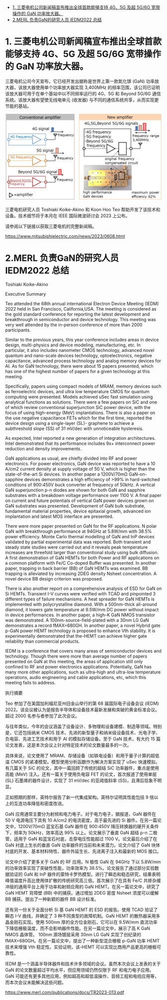 - [1. 三菱电机公司新闻稿宣布推出全球首款能够支持 4G、5G 及超 5G/6G 宽带操作的 GaN 功率放大器。](#1-三菱电机公司新闻稿宣布推出全球首款能够支持-4g5g-及超-5g6g-宽带操作的-gan-功率放大器)
- [2.MERL 负责GaN的研究人员 IEDM2022 总结](#2merl-负责gan的研究人员-iedm2022-总结)

<div STYLE="page-break-after: always;"></div>

# 1. 三菱电机公司新闻稿宣布推出全球首款能够支持 4G、5G 及超 5G/6G 宽带操作的 GaN 功率放大器。

三菱电机公司今天宣布，它已经开发出据称是世界上第一款氮化镓 (GaN) 功率放大器，该放大器使用单个功率放大器实现 3,400MHz 的频率范围，该公司已证明该放大器可用于在单个基站中以不同频率运行的 4G、5G 和 Beyond 5G/6G 通信系统。该放大器有望使无线电单元 (收发器) 与不同的通信系统共享，从而实现更节能的基站。

![PA](/picture/PA1.jpg)

三菱电机研究人员 Toshiaki Koike-Akino 和 Koon Hoo Teo 帮助开发了该技术和设备。技术细节将于本月在 IEEE 国际微波研讨会 2023 上公布。

请参阅以下链接以获取三菱电机的完整新闻稿。

<https://www.mitsubishielectric.com/news/2023/0608.html>

# 2.MERL 负责GaN的研究人员 IEDM2022 总结
Toshiaki Koike-Akino

Executive Summary

Teo attended the 68th annual international Electron Device Meeting (IEDM) 2022 held in San Francisco, California,USA. The meeting is considered as the gold standard conference for reporting the latest development and breakthrough in semiconductor and device technology. This meeting was very well attended by the in-person conference of more than 2000 participants.

Similar to the previous years, this year conference includes areas in device design, multi-physics and device modeling, manufacturing, etc. In particular, it also includes nanometer CMOS technology, advanced novel quantum and nano-scale devices technology, optoelectronics, negative capacitance, advanced process technology and analog memory devices for AI. As for GaN technology, there were about 15 papers presented, which has one of the highest number of papers for a given technology at this meeting.

Specifically, papers using compact models of MRAM, memory devices such as ferroelectric devices, and ultra low temperature CMOS for quantum computing were presented. Models achieved uSec fast simulation using analytical functions as solutions. There were a few papers on SiC and one of which review conventional superjunction SiC power device, with the focus of using high-energy (MeV) implantations. There is also a paper on the use negative capacitance FETs which for the first time, reported the device design using a single-layer (SL)- graphene to achieve a subthreshold slope (SS) of 31 mV/dec with unnoticeable hysteresis.

As expected, Intel reported a new generation of integration architectures. Intel demonstrated that its performance includes 9x+ interconnect power reduction and density improvements.

GaN applications as usual, are chiefly divided into RF and power electronics. For power electronics, GaN device was reported to have a 10 A/cm2 current density at supply voltage of 50 V, which is higher than the state-of-the-art
Si devices. In another paper a 1200V/70mΩ GaN-on-sapphire devices demonstrates a high efficiency of >99% in hard-switched conditions of 900:450V buck converter at frequency of 50kHz. A vertical GaN superjunction p-n diodes are shown for both GaN and sapphire substrates with a breakdown voltage performance over 1100 V. A final paper on current and future potentials of vertical GaN power devices grown on GaN substrates was presented. Development of GaN bulk substrate, fundamental material properties, device epitaxial growth, advanced ion implantation and latest MOS interface are presented. 

There were more paper presented on GaN for the RF applications. N polar GaN with breakthrough performance at 94GHz at 5.8W/mm with 38.5% power efficiency. Monte Carlo thermal modelling of GaN and InP devices validated by partial experimental data was reported. Both transient and steady state studies were carried out and it reveals peak temperature increases are threefold larger than conventional study using bulk diffusion. A first demonstration of GaN HEMTs for both Power and RF applications on a common platform with Fe/C Co-doped Buffer was presented. In another paper, trapping in back barrier (BB) of GaN HEMTs was examined. BB trapping is alleviated by increasing 2DEG density Nsheet concentration. A novel device BB design criterion was proposed.

There is also another report on a comprehensive analysis of ESD for GaN on Si HEMTs. Transient I-V curves were verified with TCAD and pinpointed 3 different types of failure mechanisms. A heat spreader for GaN HEMTs is implemented with polycrystalline diamond. With a 500nm-thick all-around diamond, it lowers gate temperature at 9.5W/mm DC power without impact in device performances. In another paper, a high-K GaN NMOS transistor was demonstrated. A 100nm-source-field-plated with a 30nm LG GaN demonstrates a record fMAX=680GH. In another paper, a novel Hybrid gate p-GaN power HEMT technology is proposed to enhance Vth stability. It is experimentally demonstrated that the-HEMT can achieve higher gate reliability than commercial products. 

IEDM is a conference that covers many areas of semiconductor devices and technology. Though there were more than average number of papers presented on GaN at this meeting, the areas of application still only confined to RF
and power electronics applications. Potentially, GaN has many more other applications, such as ultra-high and ultra-low temperature operations, audio engineering and cable applications, etc, which this meeting fails to address. 

执行摘要

Teo 参加了在美国加利福尼亚州旧金山举行的第 68 届国际电子设备会议 (IEDM) 2022。该会议被认为是报告半导体和设备技术最新发展和突破的黄金标准会议。超过 2000 名参与者参加了此次会议。

与往年类似，今年的会议涵盖了设备设计、多物理和设备建模、制造等领域。特别是，它还包括纳米 CMOS 技术、先进的新型量子和纳米级设备技术、光电子学、负电容、先进工艺技术和用于 AI 的模拟存储设备。至于 GaN 技术，有大约 15 篇论文发表，这是本次会议上针对特定技术的论文数量最多的一次。

具体来说，论文使用了 MRAM、存储设备（如铁电设备）和用于量子计算的超低温 CMOS 的紧凑模型。模型使用分析函数作为解决方案实现了 uSec 快速模拟。有几篇关于 SiC 的论文，其中一篇回顾了传统的超结 SiC 功率器件，重点是使用高能 (MeV) 注入。还有一篇关于使用负电容 FET 的论文，首次报道了使用单层 (SL) 石墨烯的器件设计，实现了 31 mV/dec 的亚阈值斜率 (SS)，且滞后现象不明显。

正如预期的那样，英特尔报告了新一代集成架构。英特尔证明其性能包括 9 倍以上的互连功率降低和密度改进。

GaN 应用通常主要分为射频和电力电子。对于电力电子，据报道，GaN 器件在 50 V 电源电压下具有 10 A/cm2 的电流密度，高于最先进的 Si 器件。在另一篇论文中，1200V/70mΩ 蓝宝石基 GaN 器件在 900:450V 降压转换器的硬开关条件下，频率为 50kHz，效率高达 99% 以上。论文展示了垂直 GaN 超结 p-n 二极管，适用于 GaN 和蓝宝石衬底，击穿电压性能超过 1100 V。论文最后介绍了在 GaN 衬底上生长的垂直 GaN 功率器件的当前和未来潜力。论文介绍了 GaN 块体衬底的开发、基本材料特性、器件外延生长、先进离子注入和最新的 MOS 接口。

论文中介绍了更多关于 GaN 的 RF 应用。N 极性 GaN 在 94GHz 下以 5.8W/mm 的功率效率实现了突破性性能，功率效率为 38.5%。论文报告了通过部分实验数据验证的 GaN 和 InP 器件的蒙特卡罗热模型。进行了瞬态和稳态研究，结果表明峰值温度升高比使用体扩散的传统研究高三倍。首次展示了在具有 Fe/C 共掺杂缓冲层的通用平台上用于功率和射频应用的 GaN HEMT。在另一篇论文中，研究了 GaN HEMT 背障壁 (BB) 中的捕获。通过增加 2DEG 密度 Nsheet 浓度可以缓解 BB 捕获。提出了一种新颖的器件 BB 设计标准。

还有另一份关于全面分析 Si 基 GaN HEMT 的 ESD 的报告。使用 TCAD 验证了瞬态 I-V 曲线，并确定了 3 种不同类型的故障机制。GaN HEMT 的散热器采用多晶金刚石实现。使用 500nm 厚的全方位金刚石，它可以在 9.5W/mm 直流功率下降低栅极温度，而不会影响器件性能。在另一篇论文中，展示了高 K GaN NMOS 晶体管。 100nm 源场镀层采用 30nm LG GaN 实现了创纪录的 fMAX=680GH。在另一篇论文中，提出了一种新型混合栅极 p-GaN 功率 HEMT 技术来增强 Vth 稳定性。实验证明，该-HEMT 可以实现比商用产品更高的栅极可靠性。

IEDM 是一个涵盖半导体器件和技术许多领域的会议。虽然本次会议上发表的关于 GaN 的论文数量超过平均水平，但应用领域仍然仅限于 RF
和电力电子应用。GaN 可能还有更多其他应用，例如超高和超低温操作、音频工程和电缆应用等，而本次会议未能解决这些问题。

<https://www.merl.com/publications/docs/TR2023-013.pdf>
